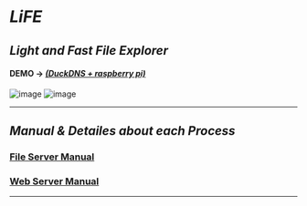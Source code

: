 # _LiFE_
## _**Li**ght and **F**ast **F**ile **E**xplorer_
#### DEMO &rarr; [_(DuckDNS + raspberry pi)_](http://bylife.duckdns.org:55551/)  
![image](https://user-images.githubusercontent.com/57353430/179510031-f75e617d-5da7-4baa-a524-d0422b5c5620.png)
![image](https://user-images.githubusercontent.com/57353430/179510180-55dbbff2-36f8-4393-9c34-e90080305c7d.png)
___________________________________
## *Manual & Detailes about each Process*  
### [File Server Manual](file_server/README.md)  
### [Web Server Manual](web_server/README.md)  
____________________________________
